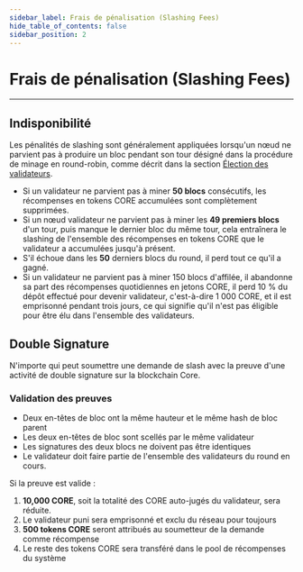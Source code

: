 ```yaml
---
sidebar_label: Frais de pénalisation (Slashing Fees)
hide_table_of_contents: false
sidebar_position: 2
---
```


# Frais de pénalisation (Slashing Fees)

---

## Indisponibilité

Les pénalités de slashing sont généralement appliquées lorsqu'un nœud ne parvient pas à produire un bloc pendant son tour désigné dans la procédure de minage en round-robin, comme décrit dans la section [Élection des validateurs](../validator/validator-election.md).

- Si un validateur ne parvient pas à miner **50 blocs** consécutifs, les récompenses en tokens CORE accumulées sont complètement supprimées.
- Si un nœud validateur ne parvient pas à miner les **49 premiers blocs** d'un tour, puis manque le dernier bloc du même tour, cela entraînera le slashing de l'ensemble des récompenses en tokens CORE que le validateur a accumulées jusqu'à présent.
- S'il échoue dans les **50** derniers blocs du round, il perd tout ce qu'il a gagné.
- Si un validateur ne parvient pas à miner 150 blocs d'affilée, il abandonne sa part des récompenses quotidiennes en jetons CORE, il perd 10 % du dépôt effectué pour devenir validateur, c'est-à-dire 1 000 CORE, et il est emprisonné pendant trois jours, ce qui signifie qu'il n'est pas éligible pour être élu dans l'ensemble des validateurs.

## Double Signature

N'importe qui peut soumettre une demande de slash avec la preuve d'une activité de double signature sur la blockchain Core.

### Validation des preuves

- Deux en-têtes de bloc ont la même hauteur et le même hash de bloc parent
- Les deux en-têtes de bloc sont scellés par le même validateur
- Les signatures des deux blocs ne doivent pas être identiques
- Le validateur doit faire partie de l'ensemble des validateurs du round en cours.

Si la preuve est valide :

1. **10,000 CORE**, soit la totalité des CORE auto-jugés du validateur, sera réduite.
2. Le validateur puni sera emprisonné et exclu du réseau pour toujours
3. **500 tokens CORE** seront attribués au soumetteur de la demande comme récompense
4. Le reste des tokens CORE sera transféré dans le pool de récompenses du système


